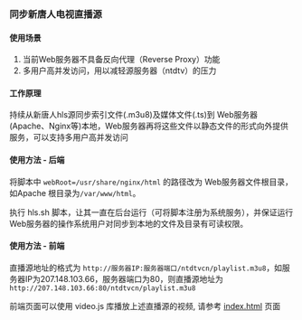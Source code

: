 ### 同步新唐人电视直播源

#### 使用场景
1. 当前Web服务器不具备反向代理（Reverse Proxy）功能
2. 多用户高并发访问，用以减轻源服务器（ntdtv）的压力

#### 工作原理
持续从新唐人hls源同步索引文件(.m3u8)及媒体文件(.ts)到 Web服务器(Apache、Nginx等)本地，Web服务器再将这些文件以静态文件的形式向外提供服务，可以支持多用户高并发访问

#### 使用方法 - 后端
将脚本中 `webRoot=/usr/share/nginx/html` 的路径改为 Web服务器文件根目录，如Apache 根目录为`/var/www/html`。 

执行 hls.sh 脚本，让其一直在后台运行（可将脚本注册为系统服务），并保证运行 Web服务器的操作系统用户对同步到本地的文件及目录有可读权限。

#### 使用方法 - 前端
直播源地址的格式为 `http://服务器IP:服务器端口/ntdtvcn/playlist.m3u8`，如服务器IP为207.148.103.66，服务器端口为80，则直播源地址为 `http://207.148.103.66:80/ntdtvcn/playlist.m3u8`

前端页面可以使用 video.js 库播放上述直播源的视频, 请参考 [index.html](pages/index.html) 页面
